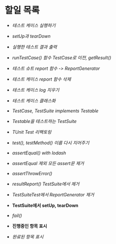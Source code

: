 # 할일 목록

- *테스트 케이스 실행하기*
- *setUp과 tearDown*
- *실행한 테스트 결과 출력*
- *runTestCase() 함수 TestCase로 이전, getResult()*
- *테스트 슈트 report 함수 -> ReportGenerator*
- *테스트 케이스 report 함수 삭제*
- *테스트 케이스 log 지우기*
- *테스트 케이스 클래스화*
- *TestCase, TestSuite implements Testable*
- *Testable을 테스트하는 TestSuite*
- *TUnit Test 리팩토링*
- *test(), testMethod() 이름 다시 지어주기*
- *assertEqual() with lodash*
- *assertEqual 제외 모든 assert문 제거*
- *assertThrowError()*
- *resultReport() TestSuite에서 제거*
- *TestSuiteTest에서 ReportGenerator 제거*
- **TestSuite에서 setUp, tearDown**
- *fail()*

- **진행중인 항목 표시**
- *완료된 항목 표시*